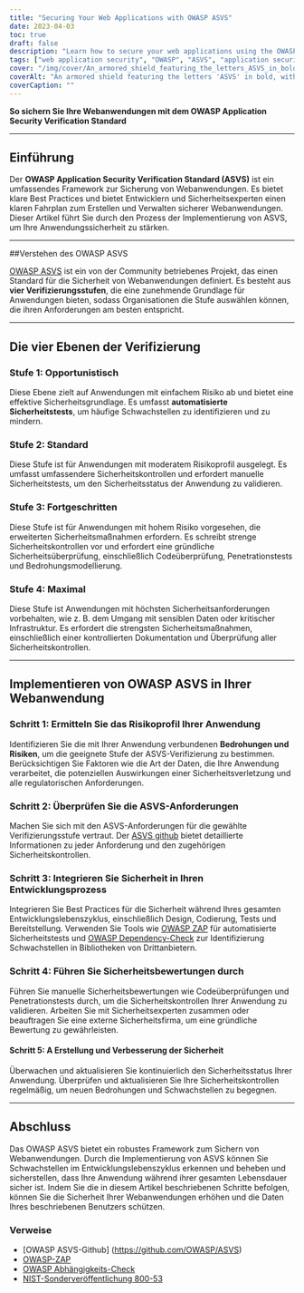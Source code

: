 ```yaml
---
title: "Securing Your Web Applications with OWASP ASVS"
date: 2023-04-03
toc: true
draft: false
description: "Learn how to secure your web applications using the OWASP Application Security Verification Standard (ASVS) to meet the most rigorous security measures and protect against common vulnerabilities."
tags: ["web application security", "OWASP", "ASVS", "application security", "security standards", "cybersecurity", "vulnerability management", "secure coding", "penetration testing", "threat modeling", "security controls", "security assessment", "automated security testing", "manual security testing", "secure development lifecycle", "security best practices", "data security", "risk management", "compliance", "information security"]
cover: "/img/cover/An_armored_shield_featuring_the_letters_ASVS_in_bold.png"
coverAlt: "An armored shield featuring the letters 'ASVS' in bold, with the shield protecting a web application behind it"
coverCaption: ""
---
```


 **So sichern Sie Ihre Webanwendungen mit dem OWASP Application Security Verification Standard**  ______  ## Einführung  Der **OWASP Application Security Verification Standard (ASVS)** ist ein umfassendes Framework zur Sicherung von Webanwendungen. Es bietet klare Best Practices und bietet Entwicklern und Sicherheitsexperten einen klaren Fahrplan zum Erstellen und Verwalten sicherer Webanwendungen. Dieser Artikel führt Sie durch den Prozess der Implementierung von ASVS, um Ihre Anwendungssicherheit zu stärken.  ______  ##Verstehen des OWASP ASVS  [OWASP ASVS](https://owasp.org/www-project-application-security-verification-standard/) ist ein von der Community betriebenes Projekt, das einen Standard für die Sicherheit von Webanwendungen definiert. Es besteht aus **vier Verifizierungsstufen**, die eine zunehmende Grundlage für Anwendungen bieten, sodass Organisationen die Stufe auswählen können, die ihren Anforderungen am besten entspricht.  ______  ## Die vier Ebenen der Verifizierung  ### Stufe 1: Opportunistisch  Diese Ebene zielt auf Anwendungen mit einfachem Risiko ab und bietet eine effektive Sicherheitsgrundlage. Es umfasst **automatisierte Sicherheitstests**, um häufige Schwachstellen zu identifizieren und zu mindern.  ### Stufe 2: Standard  Diese Stufe ist für Anwendungen mit moderatem Risikoprofil ausgelegt. Es umfasst umfassendere Sicherheitskontrollen und erfordert manuelle Sicherheitstests, um den Sicherheitsstatus der Anwendung zu validieren.  ### Stufe 3: Fortgeschritten  Diese Stufe ist für Anwendungen mit hohem Risiko vorgesehen, die erweiterten Sicherheitsmaßnahmen erfordern. Es schreibt strenge Sicherheitskontrollen vor und erfordert eine gründliche Sicherheitsüberprüfung, einschließlich Codeüberprüfung, Penetrationstests und Bedrohungsmodellierung.  ### Stufe 4: Maximal  Diese Stufe ist Anwendungen mit höchsten Sicherheitsanforderungen vorbehalten, wie z. B. dem Umgang mit sensiblen Daten oder kritischer Infrastruktur. Es erfordert die strengsten Sicherheitsmaßnahmen, einschließlich einer kontrollierten Dokumentation und Überprüfung aller Sicherheitskontrollen.  ______  ## Implementieren von OWASP ASVS in Ihrer Webanwendung  ### Schritt 1: Ermitteln Sie das Risikoprofil Ihrer Anwendung  Identifizieren Sie die mit Ihrer Anwendung verbundenen **Bedrohungen und Risiken**, um die geeignete Stufe der ASVS-Verifizierung zu bestimmen. Berücksichtigen Sie Faktoren wie die Art der Daten, die Ihre Anwendung verarbeitet, die potenziellen Auswirkungen einer Sicherheitsverletzung und alle regulatorischen Anforderungen.  ### Schritt 2: Überprüfen Sie die ASVS-Anforderungen  Machen Sie sich mit den ASVS-Anforderungen für die gewählte Verifizierungsstufe vertraut. Der [ASVS github](https://github.com/OWASP/ASVS) bietet detaillierte Informationen zu jeder Anforderung und den zugehörigen Sicherheitskontrollen.  ### Schritt 3: Integrieren Sie Sicherheit in Ihren Entwicklungsprozess  Integrieren Sie Best Practices für die Sicherheit während Ihres gesamten Entwicklungslebenszyklus, einschließlich Design, Codierung, Tests und Bereitstellung. Verwenden Sie Tools wie [OWASP ZAP](https://www.zaproxy.org/) für automatisierte Sicherheitstests und [OWASP Dependency-Check](https://owasp.org/www-project-dependency-check/) zur Identifizierung Schwachstellen in Bibliotheken von Drittanbietern.  ### Schritt 4: Führen Sie Sicherheitsbewertungen durch  Führen Sie manuelle Sicherheitsbewertungen wie Codeüberprüfungen und Penetrationstests durch, um die Sicherheitskontrollen Ihrer Anwendung zu validieren. Arbeiten Sie mit Sicherheitsexperten zusammen oder beauftragen Sie eine externe Sicherheitsfirma, um eine gründliche Bewertung zu gewährleisten.  #### Schritt 5: A Erstellung und Verbesserung der Sicherheit  Überwachen und aktualisieren Sie kontinuierlich den Sicherheitsstatus Ihrer Anwendung. Überprüfen und aktualisieren Sie Ihre Sicherheitskontrollen regelmäßig, um neuen Bedrohungen und Schwachstellen zu begegnen.  ______  ## Abschluss  Das OWASP ASVS bietet ein robustes Framework zum Sichern von Webanwendungen. Durch die Implementierung von ASVS können Sie Schwachstellen im Entwicklungslebenszyklus erkennen und beheben und sicherstellen, dass Ihre Anwendung während ihrer gesamten Lebensdauer sicher ist. Indem Sie die in diesem Artikel beschriebenen Schritte befolgen, können Sie die Sicherheit Ihrer Webanwendungen erhöhen und die Daten Ihres beschriebenen Benutzers schützen.  ### Verweise  - [OWASP ASVS-Github] (https://github.com/OWASP/ASVS) - [OWASP-ZAP](https://www.zaproxy.org/) - [OWASP Abhängigkeits-Check](https://owasp.org/www-project-dependency-check/) - [NIST-Sonderveröffentlichung 800-53](https://nvlpubs.nist.gov/nistpubs/SpecialPublications/NIST.SP.800-53r5.pdf)